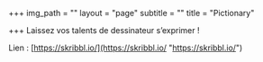 +++
img_path = ""
layout = "page"
subtitle = ""
title = "Pictionary"

+++
Laissez vos talents de dessinateur s’exprimer !

Lien : [https://skribbl.io/](https://skribbl.io/ "https://skribbl.io/")